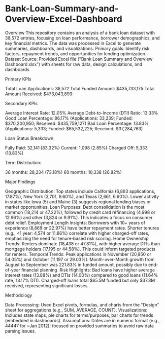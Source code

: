 # Bank-Loan-Summary-and-Overview-Excel-Dashboard
Overview
This repository contains an analysis of a bank loan dataset with 38,572 entries, focusing on loan performance, borrower demographics, and key financial metrics. The data was processed in Excel to generate summaries, dashboards, and visualizations. Primary goals: Identify risk factors, repayment trends, and opportunities for lending optimization.
Dataset Source: Provided Excel file ("Bank Loan Summary and Overview Dashboard.xlsx") with sheets for raw data, design calculations, and dashboards.

Primary KPIs

Total Loan Applications: 38,572
Total Funded Amount: $435,733,175
Total Amount Received: $473,043,890

Secondary KPIs

Average Interest Rate: 12.05%
Average Debt-to-Income (DTI) Ratio: 13.33%
Good Loan Percentage: 86.17% (Applications: 33,239; Funded: $370,200,950; Received: $435,759,127)
Bad Loan Percentage: 13.83% (Applications: 5,333; Funded: $65,532,225; Received: $37,284,763)

Loan Status Breakdown:

Fully Paid: 32,141 (83.32%)
Current: 1,098 (2.85%)
Charged Off: 5,333 (13.83%)


Term Distribution:

36 months: 28,234 (73.18%)
60 months: 10,338 (26.82%)



Major Findings

Geographic Distribution: Top states include California (6,893 applications, 17.87%), New York (3,701, 9.60%), and Texas (2,661, 6.90%). Lower activity in states like Iowa (5) and Maine (3) suggests regional lending biases or market opportunities.
Loan Purposes: Debt consolidation is the most common (18,214 or 47.22%), followed by credit card refinancing (4,998 or 12.96%) and other (3,824 or 9.91%). This indicates a focus on consumer debt relief.
Employment Length Insights: Borrowers with 10+ years of experience (8,868 or 22.97%) have better repayment rates. Shorter tenures (e.g., <1 year: 4,574 or 11.86%) correlate with higher charged-off rates, emphasizing the need for tenure-based risk scoring.
Home Ownership Trends: Renters dominate (18,438 or 47.81%), with higher average DTIs than mortgage holders (17,195 or 44.58%). This could inform targeted products for renters.
Temporal Trends: Peak applications in November (20,850 or 54.05%) and October (11,197 or 29.03%). Month-over-Month growth from August to September was 221.83% in funded amount, possibly due to end-of-year financial planning.
Risk Highlights: Bad loans have higher average interest rates (13.88%) and DTIs (14.00%) compared to good loans (11.64% rate, 13.17% DTI). Charged-off loans total $65.5M funded but only $37.3M received, representing significant losses.

Methodology

Data Processing: Used Excel pivots, formulas, and charts from the "Design" sheet for aggregations (e.g., SUM, AVERAGE, COUNT).
Visualizations: Includes state maps, pie charts for terms/purposes, bar charts for trends (embedded in dashboards).
Assumptions: Dates are in numeric format (e.g., 44447 for ~Jan 2012); focused on provided summaries to avoid raw data parsing issues.

